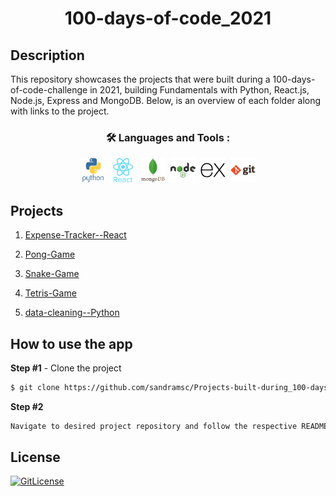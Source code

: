 <!-- PROJECT TITLE -->
  <h1 align="center">100-days-of-code_2021</h1>

## Description

This repository showcases the projects that were built during a 100-days-of-code-challenge in 2021, building Fundamentals with Python, React.js, Node.js, Express and MongoDB. Below, is an overview of each folder along with links to the project.


<div align="center">

### :hammer_and_wrench: Languages and Tools :
<div align="center">
  <img src="https://github.com/devicons/devicon/blob/master/icons/python/python-original-wordmark.svg" title="Python" alt="Python" width="40" height="40"/>&nbsp;
  <img src="https://github.com/devicons/devicon/blob/master/icons/react/react-original-wordmark.svg" title="React" alt="React" width="40" height="40"/>&nbsp;
  <img src="https://github.com/devicons/devicon/blob/master/icons/mongodb/mongodb-original-wordmark.svg" title="MongoDB"  alt="MongoDB" width="40" height="40"/>&nbsp;
  <img src="https://github.com/devicons/devicon/blob/master/icons/nodejs/nodejs-original-wordmark.svg" title="NodeJS" alt="NodeJS" width="40" height="40"/>&nbsp;
    <img src="https://github.com/devicons/devicon/blob/master/icons/express/express-original.svg" title="ExpressJS" alt="ExpressJS" width="40" height="40"/>&nbsp;
  <img src="https://github.com/devicons/devicon/blob/master/icons/git/git-original-wordmark.svg" title="Git" alt="Git" width="40" height="40"/>
</div>
</div>

## Projects

1. [Expense-Tracker--React](https://github.com/sandramsc/Projects-built-during_100-days-of-code_2021/tree/main/Expense-Tracker--React)


2. [Pong-Game](https://github.com/sandramsc/Projects-built-during_100-days-of-code_2021/tree/main/Pong-Game)


3. [Snake-Game](https://github.com/sandramsc/Projects-built-during_100-days-of-code_2021/tree/main/Snake-Game)


4. [Tetris-Game](https://github.com/sandramsc/Projects-built-during_100-days-of-code_2021/tree/main/Tetris-Game)


5. [data-cleaning--Python](https://github.com/sandramsc/Projects-built-during_100-days-of-code_2021/tree/main/data-cleaning--Python)



## How to use the app

**Step #1** - Clone the project

```bash
$ git clone https://github.com/sandramsc/Projects-built-during_100-days-of-code_2021.git
```

**Step #2**

```bash
Navigate to desired project repository and follow the respective README.md to use that project
```

## License

[![GitLicense](https://img.shields.io/badge/License-Apache-yellow.svg)](Projects-built-during_100-days-of-code_2021/blob/main/LICENSE)
